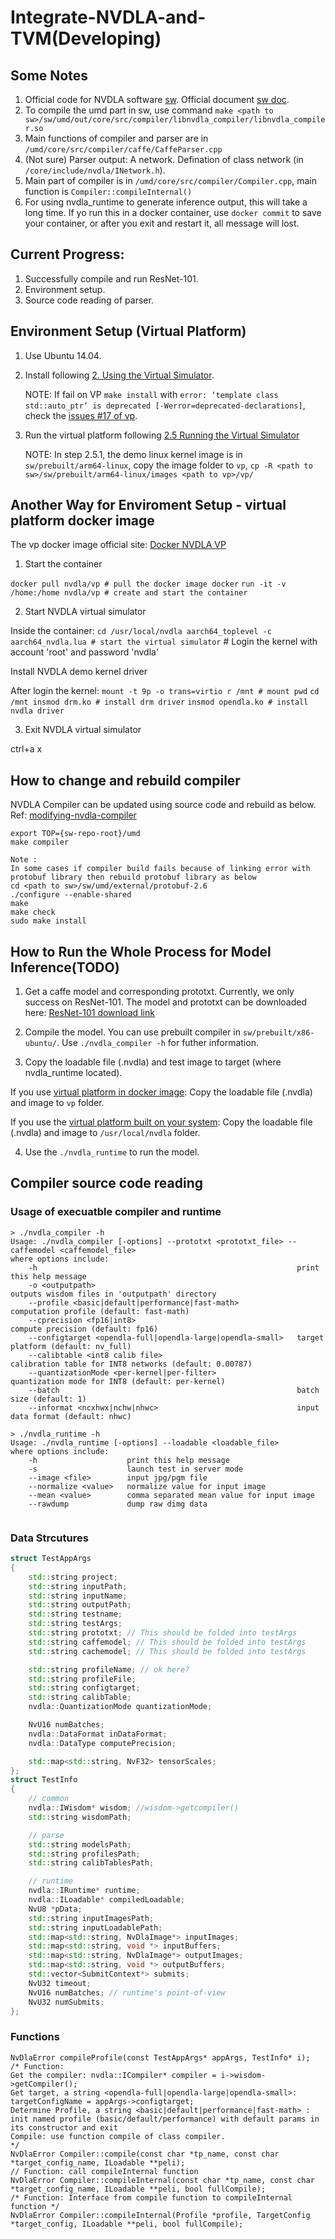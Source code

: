 # Integrate-NVDLA-and-TVM(Developing)

## Some Notes 
1. Official code for NVDLA software [sw](https://github.com/nvdla/sw). Official document [sw doc](http://nvdla.org/sw/contents.html). 
2.  To compile the umd part in sw, use command `make <path to sw>/sw/umd/out/core/src/compiler/libnvdla_compiler/libnvdla_compiler.so`
3. Main functions of compiler and parser are in `/umd/core/src/compiler/caffe/CaffeParser.cpp`
4. (Not sure) Parser output: A network. Defination of class network (in `/core/include/nvdla/INetwork.h`).
5. Main part of compiler is in `/umd/core/src/compiler/Compiler.cpp`, main function is `Compiler::compileInternal()`
6. For using nvdla_runtime to generate inference output, this will take a long time. If yo run this in a docker container, use `docker commit` to save your container, or after you exit and restart it, all message will lost.

## Current Progress:
1. Successfully compile and run ResNet-101.
2. Environment setup.
3. Source code reading of parser.

##  <span id="vpforbuilt"> Environment Setup (Virtual Platform)</span>
1. Use Ubuntu 14.04.
2. Install following [2. Using the Virtual Simulator](http://nvdla.org/vp.html).

    NOTE: If fail on VP `make install` with `error: ‘template class std::auto_ptr’ is deprecated [-Werror=deprecated-declarations]`, check the [issues #17 of vp](https://github.com/nvdla/vp/issues/17).
  
3. Run the virtual platform following [2.5 Running the Virtual Simulator](http://nvdla.org/vp.html#running-the-virtual-simulator)

    NOTE: In step 2.5.1, the demo linux kernel image is in `sw/prebuilt/arm64-linux`, copy the image folder to `vp`, `cp -R <path to sw>/sw/prebuilt/arm64-linux/images <path to vp>/vp/`

## <span id="vpindocker"> Another Way for Enviroment Setup - virtual platform docker image</span>
The vp docker image official site: [Docker NVDLA VP](https://hub.docker.com/r/nvdla/vp)
1. Start the container

`docker pull nvdla/vp # pull the docker image docker`
`run -it -v /home:/home nvdla/vp # create and start the container`

2. Start NVDLA virtual simulator

Inside the container: 
`cd /usr/local/nvdla aarch64_toplevel -c aarch64_nvdla.lua # start the virtual simulator`
\# Login the kernel with account 'root' and password 'nvdla'

Install NVDLA demo kernel driver

After login the kernel: 
`mount -t 9p -o trans=virtio r /mnt # mount pwd` 
`cd /mnt insmod drm.ko # install drm driver`
`insmod opendla.ko # install nvdla driver`

3. Exit NVDLA virtual simulator

ctrl+a x

## How to change and rebuild compiler
NVDLA Compiler can be updated using source code and rebuild as below. Ref: [modifying-nvdla-compiler](https://github.com/prasshantg/personal#modifying-nvdla-compiler)
```shell
export TOP={sw-repo-root}/umd
make compiler

Note :
In some cases if compiler build fails because of linking error with protobuf library then rebuild protobuf library as below 
cd <path to sw>/sw/umd/external/protobuf-2.6
./configure --enable-shared
make
make check
sudo make install
```

## How to Run the Whole Process for Model Inference(TODO)
1. Get a caffe model and corresponding prototxt. Currently, we only success on ResNet-101. The model and prototxt can be downloaded here: [ResNet-101 download link](https://1drv.ms/u/s!ArGaVoKpkwjNg0OmwFpdewXh7If_?e=4dxQCa)

2. Compile the model. You can use prebuilt compiler in `sw/prebuilt/x86-ubuntu/`. Use `./nvdla_compiler -h` for futher information.

3. Copy the loadable file (.nvdla) and test image to target (where nvdla_runtime located).

If you use [virtual platform in docker image](#vpforbuilt):
 Copy the loadable file (.nvdla) and image to `vp` folder.

If you use the [virtual platform built on your system](#vpindocker):
 Copy the loadable file (.nvdla) and image to `/usr/local/nvdla` folder.
 
4. Use the `./nvdla_runtime` to run the model.

## Compiler source code reading
### Usage of execuatble compiler and runtime
```
> ./nvdla_compiler -h
Usage: ./nvdla_compiler [-options] --prototxt <prototxt_file> --caffemodel <caffemodel_file>
where options include:
    -h                                                          print this help message
    -o <outputpath>                                             outputs wisdom files in 'outputpath' directory
    --profile <basic|default|performance|fast-math>             computation profile (default: fast-math)
    --cprecision <fp16|int8>                                    compute precision (default: fp16)
    --configtarget <opendla-full|opendla-large|opendla-small>   target platform (default: nv_full)
    --calibtable <int8 calib file>                              calibration table for INT8 networks (default: 0.00787)
    --quantizationMode <per-kernel|per-filter>                  quantization mode for INT8 (default: per-kernel)
    --batch                                                     batch size (default: 1)
    --informat <ncxhwx|nchw|nhwc>                               input data format (default: nhwc)

> ./nvdla_runtime -h
Usage: ./nvdla_runtime [-options] --loadable <loadable_file>
where options include:
    -h                    print this help message
    -s                    launch test in server mode
    --image <file>        input jpg/pgm file
    --normalize <value>   normalize value for input image
    --mean <value>        comma separated mean value for input image
    --rawdump             dump raw dimg data


```
### Data Strcutures
```cpp
struct TestAppArgs
{
    std::string project;
    std::string inputPath;
    std::string inputName;
    std::string outputPath;
    std::string testname;
    std::string testArgs;
    std::string prototxt; // This should be folded into testArgs
    std::string caffemodel; // This should be folded into testArgs
    std::string cachemodel; // This should be folded into testArgs

    std::string profileName; // ok here?
    std::string profileFile;
    std::string configtarget;
    std::string calibTable;
    nvdla::QuantizationMode quantizationMode;

    NvU16 numBatches;
    nvdla::DataFormat inDataFormat;
    nvdla::DataType computePrecision;

    std::map<std::string, NvF32> tensorScales;
};
struct TestInfo
{
    // common
    nvdla::IWisdom* wisdom; //wisdom->getcompiler()
    std::string wisdomPath;

    // parse
    std::string modelsPath;
    std::string profilesPath;
    std::string calibTablesPath;

    // runtime
    nvdla::IRuntime* runtime;
    nvdla::ILoadable* compiledLoadable;
    NvU8 *pData;
    std::string inputImagesPath;
    std::string inputLoadablePath;
    std::map<std::string, NvDlaImage*> inputImages;
    std::map<std::string, void *> inputBuffers;
    std::map<std::string, NvDlaImage*> outputImages;
    std::map<std::string, void *> outputBuffers;
    std::vector<SubmitContext*> submits;
    NvU32 timeout;
    NvU16 numBatches; // runtime's point-of-view
    NvU32 numSubmits;
};
```
### Functions
```
NvDlaError compileProfile(const TestAppArgs* appArgs, TestInfo* i);
/* Function:
Get the compiler: nvdla::ICompiler* compiler = i->wisdom->getCompiler();
Get target, a string <opendla-full|opendla-large|opendla-small>: targetConfigName = appArgs->configtarget;
Determine Profile, a string <basic|default|performance|fast-math> : init named profile (basic/default/performance) with default params in its constructor and exit
Compile: use function compile of class compiler.
*/
NvDlaError Compiler::compile(const char *tp_name, const char *target_config_name, ILoadable **peli);
// Function: call compileInternal function
NvDlaError Compiler::compileInternal(const char *tp_name, const char *target_config_name, ILoadable **peli, bool fullCompile);
/* Function: Interface from compile function to compileInternal function */
NvDlaError Compiler::compileInternal(Profile *profile, TargetConfig *target_config, ILoadable **peli, bool fullCompile);
```
